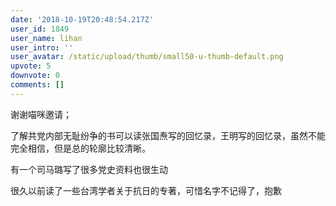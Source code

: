 ```yaml
---
date: '2018-10-19T20:48:54.217Z'
user_id: 1849
user_name: lihan
user_intro: ''
user_avatar: /static/upload/thumb/small50-u-thumb-default.png
upvote: 5
downvote: 0
comments: []
---
```


谢谢喵咪邀请；

了解共党内部无耻纷争的书可以读张国焘写的回忆录，王明写的回忆录，虽然不能完全相信，但是总的轮廓比较清晰。

  

有一个司马璐写了很多党史资料也很生动

  

很久以前读了一些台湾学者关于抗日的专著，可惜名字不记得了，抱歉
